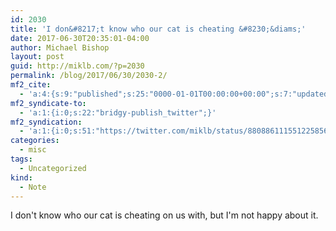 ```yaml
---
id: 2030
title: 'I don&#8217;t know who our cat is cheating &#8230;&diams;'
date: 2017-06-30T20:35:01-04:00
author: Michael Bishop
layout: post
guid: http://miklb.com/?p=2030
permalink: /blog/2017/06/30/2030-2/
mf2_cite:
  - 'a:4:{s:9:"published";s:25:"0000-01-01T00:00:00+00:00";s:7:"updated";s:25:"0000-01-01T00:00:00+00:00";s:8:"category";a:1:{i:0;s:0:"";}s:6:"author";a:0:{}}'
mf2_syndicate-to:
  - 'a:1:{i:0;s:22:"bridgy-publish_twitter";}'
mf2_syndication:
  - 'a:1:{i:0;s:51:"https://twitter.com/miklb/status/880886111551225856";}'
categories:
  - misc
tags:
  - Uncategorized
kind:
  - Note
---
```

I don't know who our cat is cheating on us with, but I'm not happy about it.